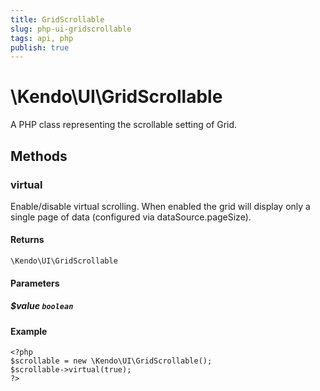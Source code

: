 ```yaml
---
title: GridScrollable
slug: php-ui-gridscrollable
tags: api, php
publish: true
---
```


# \Kendo\UI\GridScrollable

A PHP class representing the scrollable setting of Grid.


## Methods

### virtual
Enable/disable virtual scrolling. When enabled the grid will display only a single page of data (configured via dataSource.pageSize).

#### Returns
`\Kendo\UI\GridScrollable`

#### Parameters

##### $value `boolean`



#### Example 
    <?php
    $scrollable = new \Kendo\UI\GridScrollable();
    $scrollable->virtual(true);
    ?>

